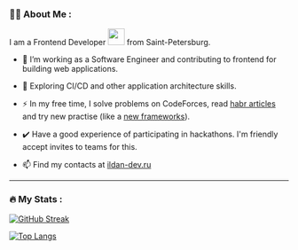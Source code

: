 ### :man_technologist: About Me :
I am a Frontend Developer <img src="https://media.giphy.com/media/WUlplcMpOCEmTGBtBW/giphy.gif" width="30"> from Saint-Petersburg.
- :telescope: I’m working as a Software Engineer and contributing to frontend for building web applications.

- :seedling: Exploring CI/CD and other application architecture skills.

- :zap: In my free time, I solve problems on CodeForces, read [habr articles](https://habr.com/) and try new practise (like a [new frameworks](https://habr.com/ru/articles/564990/)).

- :heavy_check_mark: Have a good experience of participating in hackathons. I'm friendly accept invites to teams for this.
  
- :mailbox: Find my contacts at [ildan-dev.ru](https://ildan-dev.ru)

---

### :fire: My Stats :
[![GitHub Streak](http://github-readme-streak-stats.herokuapp.com?user=stormrage-web&theme=dark&background=000000)](https://git.io/streak-stats)

[![Top Langs](https://stats-xoz5-9p3ok882i-stormrage-web.vercel.app/api/top-langs/?layout=compact&username=stormrage-web&theme=vision-friendly-dark)](https://github.com/anuraghazra/github-readme-stats)
